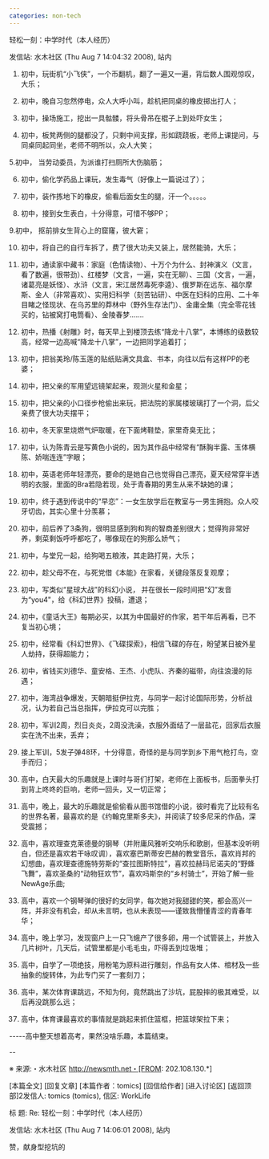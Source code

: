 ```yaml
---
categories: non-tech
---
```

轻松一刻：中学时代（本人经历）

发信站: 水木社区 (Thu Aug  7 14:04:32 2008), 站内



1. 初中，玩街机“小飞侠”，一个币翻机，翻了一遍又一遍，背后数人围观惊叹，大乐； 



2. 初中，晚自习忽然停电，众人大呼小叫，趁机把同桌的橡皮掷出打人； 



3. 初中，操场施工，挖出一具骷髅，将头骨吊在棍子上到处吓女生； 



4. 初中，板凳两侧的腿都没了，只剩中间支撑，形如跷跷板，老师上课提问，与同桌同起同坐，老师不明所以，众人大笑； 



5.初中， 当劳动委员，为派谁打扫厕所大伤脑筋； 



6. 初中，偷化学药品上课玩，发生毒气（好像上一篇说过了）； 



7. 初中，装作拣地下的橡皮，偷看后面女生的腿，汗一个。。。。。 



8. 初中，接到女生表白，十分得意，可惜不够PP； 



9.初中， 抠前排女生背心上的窟窿，彼大窘； 



10. 初中，将自己的自行车拆了，费了很大功夫又装上，居然能骑，大乐； 



11. 初中，通读家中藏书：家庭（色情读物）、十万个为什么、封神演义（文言，看了数遍，很带劲）、红楼梦（文言，一遍，实在无聊）、三国（文言，一遍，诸葛亮是妖怪）、水浒（文言，宋江居然毒死李逵）、俄罗斯在远东、福尔摩斯、金人（非常喜欢）、实用妇科学（刻苦钻研）、中医在妇科的应用、二十年目睹之怪现状、在乌苏里的莽林中（野外生存法门）、金庸全集（完全零花钱买的，钻被窝打电筒看）、金陵春梦....... 



12. 初中，热播《射雕》时，每天早上到楼顶去练“降龙十八掌”，本博练的级数较高，经常一边高喊“降龙十八掌”，一边把同学追着打； 



13. 初中，把翁美玲/陈玉莲的贴纸贴满文具盒、书本，向往以后有这样PP的老婆； 



14. 初中，把父亲的军用望远镜架起来，观测火星和金星； 



15. 初中，把父亲的小口径步枪偷出来玩，把法院的家属楼玻璃打了一个洞，后父亲费了很大功夫摆平； 



16. 初中，冬天家里烧燃气炉取暖，在下面烤鞋垫，家里奇臭无比； 



17. 初中，认为陈青云是写黄色小说的，因为其作品中经常有“酥胸半露、玉体横陈、娇喘连连”字眼； 



18. 初中，英语老师年轻漂亮，要命的是她自己也觉得自己漂亮，夏天经常穿半透明的衣服，里面的Bra若隐若现，处于青春期的男生从来不缺她的课； 



19. 初中，终于遇到传说中的“早恋”：一女生放学后在教室与一男生拥抱。众人咬牙切齿，其实心里十分羡慕； 



20. 初中，前后养了3条狗，很明显感到狗和狗的智商差别很大；觉得狗非常好养，剩菜剩饭呼呼都吃了，哪像现在的狗那么娇气； 



21. 初中，与堂兄一起，给狗喝五粮液，其走路打晃，大乐； 



22. 初中，趁父母不在，与死党借《本能》在家看，关键段落反复观摩； 



23. 初中，写类似“星球大战”的科幻小说， 并在很长一段时间把“幻”发音为“you4"，给《科幻世界》投稿，遭退； 



24. 初中，《童话大王》每期必买，以其为中国最好的作家，若干年后再看，已不复当初心境； 



25. 初中，经常看《科幻世界》、《飞碟探索》，相信飞碟的存在，盼望某日被外星人劫持，获得超能力； 



26. 初中，省钱买刘德华、童安格、王杰、小虎队、齐秦的磁带，向往浪漫的际遇； 



27. 初中，海湾战争爆发，天朝暗挺伊拉克，与同学一起讨论国际形势，分析战况，认为若自己当总指挥，伊拉克可以完胜； 



28. 初中，军训2周，烈日炎炎，2周没洗澡，衣服外面结了一层盐花，回家后衣服实在洗不出来，丢弃； 



29. 接上军训，5发子弹48环，十分得意，奇怪的是与同学到乡下用气枪打鸟，空手而归； 



30. 高中，白天最大的乐趣就是上课时与哥们打架，老师在上面板书，后面拳头打到背上咚咚的巨响，老师一回头，又一切正常； 



31. 高中，晚上，最大的乐趣就是偷偷看从图书馆借的小说，彼时看完了比较有名的世界名著，最喜欢的是《约翰克里斯多夫》，并阅读了较多尼采的作品，深受震撼； 



32. 高中，喜欢理查克莱德曼的钢琴（并附庸风雅听交响乐和歌剧，但基本没听明白，但还是喜欢若干咏叹调），喜欢塞巴斯蒂安巴赫的教堂音乐，喜欢肖邦的幻想曲，喜欢理查德施特劳斯的“查拉图斯特拉”，喜欢拉赫玛尼诺夫的“野蜂飞舞”，喜欢圣桑的“动物狂欢节”，喜欢吗斯奈的“乡村骑士”，开始了解一些NewAge乐曲; 



33. 高中，喜欢一个钢琴弹的很好的女同学，每次她对我甜甜的笑，都会高兴一阵，并非没有机会，却从未言明，也从未表现――谨致我懵懂青涩的青春年华； 



34. 高中，晚上学习，发现窗户上一只飞蛾产了很多卵，用一个试管装上，并放入几片树叶，几天后，试管里都是小毛毛虫，吓得丢到垃圾堆； 



35. 高中，自学了一项绝技，用粉笔为原料进行雕刻，作品有女人体、棺材及一些抽象的旋转体，为此专门买了一套刻刀； 



36. 高中，某次体育课跳远，不知为何，竟然跳出了沙坑，屁股摔的极其难受，以后再没跳那么远； 



37. 高中，体育课最喜欢的事情就是跳起来抓住篮框，把篮球架拉下来； 



-----高中整天想着高考，果然没啥乐趣，本篇结束。



--



※ 来源:・水木社区 http://newsmth.net・[FROM: 202.108.130.*]



[本篇全文] [回复文章] [本篇作者：tomics] [回信给作者] [进入讨论区] [返回顶部]2发信人: tomics (tomics), 信区: WorkLife

标  题: Re: 轻松一刻：中学时代（本人经历）

发信站: 水木社区 (Thu Aug  7 14:06:01 2008), 站内



赞，献身型挖坑的

